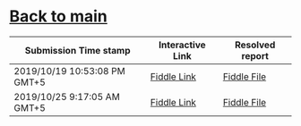 # [Back to main](https://github.com/glaghari/database-assignement-2019)
|Submission Time stamp          | Interactive Link                                                                              | Resolved report                                                                              |
| ----------------------------- | --------------------------------------------------------------------------------------------- | -------------------------------------------------------------------------------------------- |
| 2019/10/19 10:53:08 PM GMT+5 | [Fiddle Link](https://dbfiddle.uk/?rdbms=oracle_11.2&fiddle=6e681127b5ba97b288b5aaf6d216b61d) | [Fiddle File](processed/csm-58/6e681127b5ba97b288b5aaf6d216b61d.md) |
| 2019/10/25 9:17:05 AM GMT+5 | [Fiddle Link](https://dbfiddle.uk/?rdbms=oracle_11.2&fiddle=d8f4e87d45800492067170b00a6d0d18) | [Fiddle File](processed/csm-58/d8f4e87d45800492067170b00a6d0d18.md) |
